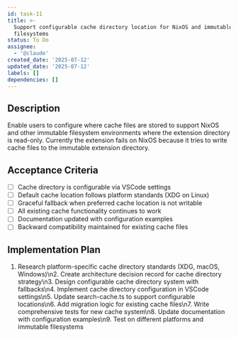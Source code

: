 ```yaml
---
id: task-11
title: >-
  Support configurable cache directory location for NixOS and immutable
  filesystems
status: To Do
assignee:
  - '@claude'
created_date: '2025-07-12'
updated_date: '2025-07-12'
labels: []
dependencies: []
---
```


## Description

Enable users to configure where cache files are stored to support NixOS and other immutable filesystem environments where the extension directory is read-only. Currently the extension fails on NixOS because it tries to write cache files to the immutable extension directory.

## Acceptance Criteria

- [ ] Cache directory is configurable via VSCode settings
- [ ] Default cache location follows platform standards (XDG on Linux)
- [ ] Graceful fallback when preferred cache location is not writable
- [ ] All existing cache functionality continues to work
- [ ] Documentation updated with configuration examples
- [ ] Backward compatibility maintained for existing cache files

## Implementation Plan

1. Research platform-specific cache directory standards (XDG, macOS, Windows)\n2. Create architecture decision record for cache directory strategy\n3. Design configurable cache directory system with fallbacks\n4. Implement cache directory configuration in VSCode settings\n5. Update search-cache.ts to support configurable locations\n6. Add migration logic for existing cache files\n7. Write comprehensive tests for new cache system\n8. Update documentation with configuration examples\n9. Test on different platforms and immutable filesystems

